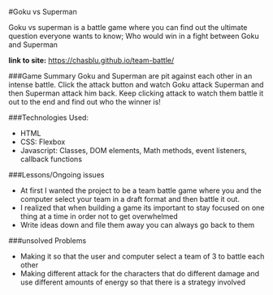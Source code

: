 #Goku vs Superman

Goku vs superman is a battle game where you can find out the ultimate question everyone wants to know;  Who would win in a fight between Goku and Superman

**link to site:** https://chasblu.github.io/team-battle/

###Game  Summary 
Goku and Superman are pit against each other in an intense battle.  Click the attack button and watch Goku attack Superman and then Superman attack him back.  Keep clicking attack to watch them battle it out to the end and find out who the winner is! 

###Technologies Used:
- HTML 
- CSS: Flexbox 
- Javascript: Classes, DOM elements, Math methods, event listeners, callback functions 

###Lessons/Ongoing issues 
- At first I wanted the project to be a team battle game where you and the computer select your team in a draft format and then battle it out.
- I realized that when building a game its important to stay focused on one thing at a time in order not to get overwhelmed 
- Write ideas down and file them away you can always go back to them

###unsolved Problems
- Making it so that the user and computer select a team of 3 to battle each other
- Making different attack for the characters that do different damage and use different amounts of energy so that there is a strategy involved
